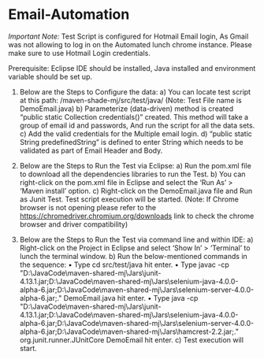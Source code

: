 # Email-Automation
*Important Note:* Test Script is configured for Hotmail Email login, As Gmail was not allowing to log in on the Automated lunch chrome instance. Please make sure to use Hotmail Login credentials.

Prerequisite: Eclipse IDE should be installed, Java installed and environment variable should be set up.

1.	Below are the Steps to Configure the data:
a)	You can locate test script at this path: /maven-shade-mj/src/test/java/ (Note: Test File name is DemoEmail.java)
b)	Parameterize (data-driven) method is created “public static Collection credentials()” created. This method will take a group of email id and passwords, And run the script for all the data sets.
c)	Add the valid credentials for the Multiple email login.
d)	“public static String predefinedString” is defined to enter String which needs to be validated as part of Email Header and Body.

2.	Below are the Steps to Run the Test via Eclipse:
a)	Run the pom.xml file to download all the dependencies libraries to run the Test.
b)	You can right-click on the pom.xml file in Eclipse and select the ‘Run As’ > ‘Maven install’ option.
c)	Right-click on the DemoEmail.java file and Run as Junit Test. Test script execution will be started. (Note: If Chrome browser is not opening please refer to the https://chromedriver.chromium.org/downloads link to check the chrome browser and driver compatibility)

3.	Below are the Steps to Run the Test via command line and within IDE:
a)	Right-click on the Project in Eclipse and select ‘Show In’ > ‘Terminal’ to lunch the terminal window.
b)	Run the below-mentioned commands in the sequence:
•	Type cd src/test/java hit enter.
•	Type javac -cp "D:\JavaCode\maven-shared-mj\Jars\junit-4.13.1.jar;D:\JavaCode\maven-shared-mj\Jars\selenium-java-4.0.0-alpha-6.jar;D:\JavaCode\maven-shared-mj\Jars\selenium-server-4.0.0-alpha-6.jar;." DemoEmail.java hit enter.
•	Type java -cp "D:\JavaCode\maven-shared-mj\Jars\junit-4.13.1.jar;D:\JavaCode\maven-shared-mj\Jars\selenium-java-4.0.0-alpha-6.jar;D:\JavaCode\maven-shared-mj\Jars\selenium-server-4.0.0-alpha-6.jar;D:\JavaCode\maven-shared-mj\Jars\hamcrest-2.2.jar;." org.junit.runner.JUnitCore DemoEmail hit enter.
c)	Test execution will start.
